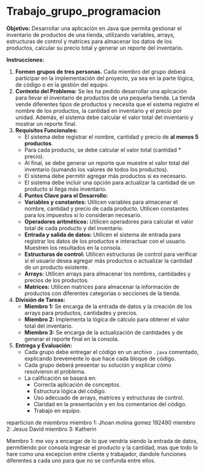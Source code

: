 # Trabajo_grupo_programacion

**Objetivo:**
Desarrollar una aplicación en Java que permita gestionar el inventario de productos de una tienda, utilizando variables, arrays, estructuras de control y matrices para almacenar los datos de los productos, calcular su precio total y generar un reporte del inventario.

**Instrucciones:**

1. **Formen grupos de tres personas.**
Cada miembro del grupo deberá participar en la implementación del proyecto, ya sea en la parte lógica, de código o en la gestión del equipo.
2. **Contexto del Problema:**
Se les ha pedido desarrollar una aplicación para llevar el inventario de productos de una pequeña tienda. La tienda vende diferentes tipos de productos y necesita que el sistema registre el nombre de los productos, la cantidad en inventario y el precio por unidad. Además, el sistema debe calcular el valor total del inventario y mostrar un reporte final.
3. **Requisitos Funcionales:**
    - El sistema debe registrar el nombre, cantidad y precio de **al menos 5 productos**.
    - Para cada producto, se debe calcular el valor total (cantidad * precio).
    - Al final, se debe generar un reporte que muestre el valor total del inventario (sumando los valores de todos los productos).
    - El sistema debe permitir agregar más productos si es necesario.
    - El sistema debe incluir una opción para actualizar la cantidad de un producto si llega más inventario.
    4. **Puntos Clave para el Desarrollo:**
    - **Variables y constantes:**
    Utilicen variables para almacenar el nombre, cantidad y precio de cada producto. Utilicen constantes para los impuestos si lo consideran necesario.
    - **Operadores aritméticos:**
    Utilicen operadores para calcular el valor total de cada producto y del inventario.
    - **Entrada y salida de datos:**
    Utilicen el sistema de entrada para registrar los datos de los productos e interactuar con el usuario. Muestren los resultados en la consola.
    - **Estructuras de control:**
    Utilicen estructuras de control para verificar si el usuario desea agregar más productos o actualizar la cantidad de un producto existente.
    - **Arrays:**
    Utilicen arrays para almacenar los nombres, cantidades y precios de los productos.
    - **Matrices:**
    Utilicen matrices para almacenar la información de productos con diferentes categorías o secciones de la tienda.
5. **División de Tareas:**
    - **Miembro 1:** Se encarga de la entrada de datos y la creación de los arrays para productos, cantidades y precios.
    - **Miembro 2:** Implementa la lógica de cálculo para obtener el valor total del inventario.
    - **Miembro 3:** Se encarga de la actualización de cantidades y de generar el reporte final en la consola.
6. **Entrega y Evaluación:**
    - Cada grupo debe entregar el código en un archivo `.java` comentado, explicando brevemente lo que hace cada bloque de código.
    - Cada grupo deberá presentar su solución y explicar cómo resolvieron el problema.
    - La calificación se basará en:
        - Correcta aplicación de conceptos.
        - Estructura lógica del código.
        - Uso adecuado de arrays, matrices y estructuras de control.
        - Claridad en la presentación y en los comentarios del código.
        - Trabajo en equipo.

reparticion de miembros 
miembro 1: Jhoan molina gomez 192490
miembro 2: Jesus David 
miembro 3: Katherin 

Miembro 1: 
me voy a encargar de lo que vendria siendo la entrada de datos, permitiendo por consola ingresar el producto y la cantidad, mas que todo lo hare como una excepcion entre cliente y trabajador, dandole funciones diferentes a cada uno para que no se confunda entre ellos.
